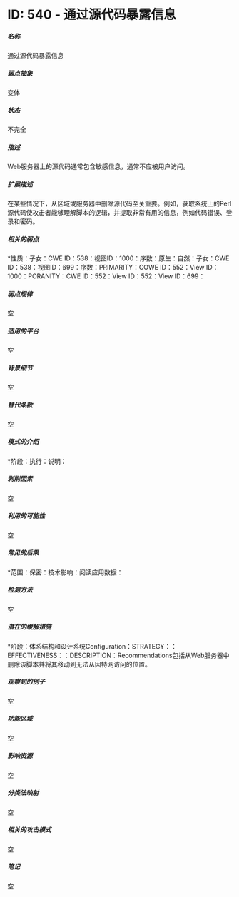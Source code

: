# ID: 540 - 通过源代码暴露信息
<h5>名称</h5>通过源代码暴露信息
<h5>弱点抽象</h5>变体
<h5>状态</h5>不完全
<h5>描述</h5>Web服务器上的源代码通常包含敏感信息，通常不应被用户访问。
<h5>扩展描述</h5>在某些情况下，从区域或服务器中删除源代码至关重要。例如，获取系统上的Perl源代码使攻击者能够理解脚本的逻辑，并提取非常有用的信息，例如代码错误、登录和密码。
<h5>相关的弱点</h5>*性质：子女：CWE ID：538：视图ID：1000：序数：原生：自然：子女：CWE ID：538：视图ID：699：序数：PRIMARITY：COWE ID：552：View ID：1000：PORANITY：CWE ID：552：View ID：552：View ID：699：
<h5>弱点规律</h5>空
<h5>适用的平台</h5>空
<h5>背景细节</h5>空
<h5>替代条款</h5>空
<h5>模式的介绍</h5>*阶段：执行：说明：
<h5>剥削因素</h5>空
<h5>利用的可能性</h5>空
<h5>常见的后果</h5>*范围：保密：技术影响：阅读应用数据：
<h5>检测方法</h5>空
<h5>潜在的缓解措施</h5>*阶段：体系结构和设计系统Configuration：STRATEGY：：EFFECTIVENESS：：DESCRIPTION：Recommendations包括从Web服务器中删除该脚本并将其移动到无法从因特网访问的位置。
<h5>观察到的例子</h5>空
<h5>功能区域</h5>空
<h5>影响资源</h5>空
<h5>分类法映射</h5>空
<h5>相关的攻击模式</h5>空
<h5>笔记</h5>空

